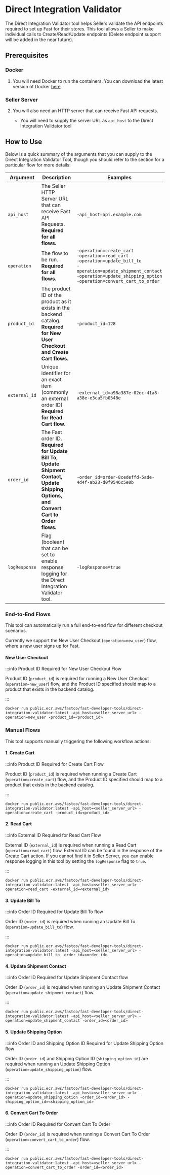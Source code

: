 <style>
table th:first-of-type {
    width: 20%;
}
table th:nth-of-type(2) {
    width: 35%;
}
table th:nth-of-type(3) {
    width: 45%;
}
</style>

# Direct Integration Validator

The Direct Integration Validator tool helps Sellers validate the API endpoints required to set up Fast for their stores. This tool allows a Seller to make individual calls to Create/Read/Update endpoints (Delete endpoint support will be added in the near future).

## Prerequisites

### Docker

1. You will need Docker to run the containers. You can download the latest version of Docker [here](https://www.docker.com/products/docker-desktop).

### Seller Server

2. You will also need an HTTP server that can receive Fast API requests.

   - You will need to supply the server URL as `api_host` to the Direct Integration Validator tool

## How to Use

Below is a quick summary of the arguments that you can supply to the Direct Integration Validator Tool, though you should refer to the section for a particular flow for more details:

| Argument      | Description                                                                                                                               | Examples                                                                                                                                                                                                    |
| ------------- | ----------------------------------------------------------------------------------------------------------------------------------------- | ----------------------------------------------------------------------------------------------------------------------------------------------------------------------------------------------------------- |
| `api_host`    | The Seller HTTP Server URL that can receive Fast API Requests.<br>**Required for all flows.**                                             | `-api_host=api.example.com`                                                                                                                                                                                 |
| `operation`   | The flow to be run.<br>**Required for all flows.**                                                                                        | `-operation=create_cart`<br> `-operation=read_cart`<br> `-operation=update_bill_to`<br> `-operation=update_shipment_contact`<br> `-operation=update_shipping_option`<br> `-operation=convert_cart_to_order` |
| `product_id`  | The product ID of the product as it exists in the backend catalog.<br>**Required for New User Checkout and Create Cart flows.**           | `-product_id=128`                                                                                                                                                                                           |
| `external_id` | Unique identifier for an exact item (commonly an external order ID)<br>**Required for Read Cart flow.**                                   | `-external_id=a98a387e-02ec-41a8-a38e-e3ca5fb0548e`                                                                                                                                                         |
| `order_id`    | The Fast order ID.<br>**Required for Update Bill To, Update Shipment Contact, Update Shipping Options, and Convert Cart to Order flows.** | `-order_id=order-8cedeffd-5ade-4d4f-ab23-d0f9546c5e0b`                                                                                                                                                      |
| `logResponse` | Flag (boolean) that can be set to enable response logging for the Direct Integration Validator tool.                                      | `-logResponse=true`                                                                                                                                                                                         |

### End-to-End Flows

This tool can automatically run a full end-to-end flow for different checkout scenarios.

Currently we support the New User Checkout (`operation=new_user`) flow, where a new user signs up for Fast.

#### New User Checkout

:::info Product ID Required for New User Checkout Flow

Product ID (`product_id`) is required for running a New User Checkout (`operation=new_user`) flow, and the Product ID specified should map to a product that exists in the backend catalog.

:::

```shell
docker run public.ecr.aws/fastco/fast-developer-tools/direct-integration-validator:latest -api_host=<seller_server_url> -operation=new_user -product_id=<product_id>
```

### Manual Flows

This tool supports manually triggering the following workflow actions:

#### 1. Create Cart

:::info Product ID Required for Create Cart Flow

Product ID (`product_id`) is required when running a Create Cart (`operation=create_cart`) flow, and the Product ID specified should map to a product that exists in the backend catalog.

:::

```shell
docker run public.ecr.aws/fastco/fast-developer-tools/direct-integration-validator:latest -api_host=<seller_server_url> -operation=create_cart -product_id=<product_id>
```

#### 2. Read Cart

:::info External ID Required for Read Cart Flow

External ID (`external_id`) is required when running a Read Cart (`operation=read_cart`) flow. External ID can be found in the response of the Create Cart action. If you cannot find it in Seller Server, you can enable response logging in this tool by setting the `logResponse` flag to `true`.

:::

```shell
docker run public.ecr.aws/fastco/fast-developer-tools/direct-integration-validator:latest -api_host=<seller_server_url> -operation=read_cart -external_id=<external_id>
```

#### 3. Update Bill To

:::info Order ID Required for Update Bill To flow

Order ID (`order_id`) is required when running an Update Bill To (`operation=update_bill_to`) flow.

:::

```shell
docker run public.ecr.aws/fastco/fast-developer-tools/direct-integration-validator:latest -api_host=<seller_server_url> -operation=update_bill_to -order_id=<order_id>
```

#### 4. Update Shipment Contact

:::info Order ID Required for Update Shipment Contact flow

Order ID (`order_id`) is required when running an Update Shipment Contact (`operation=update_shipment_contact`) flow.

:::

```shell
docker run public.ecr.aws/fastco/fast-developer-tools/direct-integration-validator:latest -api_host=<seller_server_url> -operation=update_shipment_contact -order_id=<order_id>
```

#### 5. Update Shipping Option

:::info Order ID and Shipping Option ID Required for Update Shipping Option flow

Order ID (`order_id`) and Shipping Option ID (`shipping_option_id`) are required when running an Update Shipping Option (`operation=update_shipping_option`) flow.

:::

```shell
docker run public.ecr.aws/fastco/fast-developer-tools/direct-integration-validator:latest -api_host=<seller_server_url> -operation=update_shipping_option -order_id=<order_id> -shipping_option_id=<shipping_option_id>
```

#### 6. Convert Cart To Order

:::info Order ID Required for Convert Cart To Order

Order ID (`order_id`) is required when running a Convert Cart To Order (`operation=convert_cart_to_order`) flow.

:::

```shell
docker run public.ecr.aws/fastco/fast-developer-tools/direct-integration-validator:latest -api_host=<seller_server_url> -operation=convert_cart_to_order -order_id=<order_id>
```
